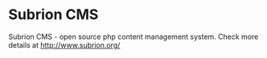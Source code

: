 Subrion CMS
===========

Subrion CMS - open source php content management system.
Check more details at http://www.subrion.org/
